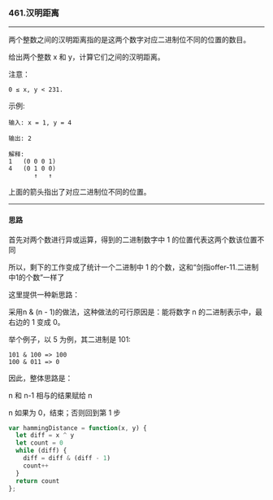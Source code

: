 ### 461.汉明距离

---

两个整数之间的汉明距离指的是这两个数字对应二进制位不同的位置的数目。

给出两个整数 x 和 y，计算它们之间的汉明距离。

注意：
```
0 ≤ x, y < 231.
```
示例:
```
输入: x = 1, y = 4

输出: 2

解释:
1   (0 0 0 1)
4   (0 1 0 0)
       ↑   ↑
```
上面的箭头指出了对应二进制位不同的位置。

---

#### 思路

首先对两个数进行异或运算，得到的二进制数字中 1 的位置代表这两个数该位置不同

所以，剩下的工作变成了统计一个二进制中 1 的个数，这和“剑指offer-11.二进制中1的个数”一样了

这里提供一种新思路：

采用n & (n - 1)的做法，这种做法的可行原因是：能将数字 n 的二进制表示中，最右边的 1 变成 0。

举个例子，以 5 为例，其二进制是 101:
```
101 & 100 => 100
100 & 011 => 0
```
因此，整体思路是：

n 和 n-1 相与的结果赋给 n

n 如果为 0，结束；否则回到第 1 步

``` js
var hammingDistance = function(x, y) {
  let diff = x ^ y
  let count = 0
  while (diff) {
    diff = diff & (diff - 1)
    count++
  }
  return count
};
```
